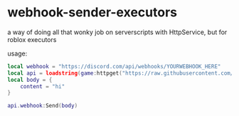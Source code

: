 # webhook-sender-executors
a way of doing all that wonky job on serverscripts with HttpService, but for roblox executors

usage:

```lua
local webhook = "https://discord.com/api/webhooks/YOURWEBHOOK_HERE"
local api = loadstring(game:httpget("https://raw.githubusercontent.com/turkishtutel/webhook-sender-executors/refs/heads/main/script.lua"))()
local body = {
    content = "hi"
}

api.webhook:Send(body)
```

